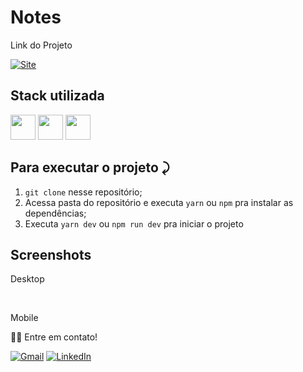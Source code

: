 # Notes

Link do Projeto

<a link href="" target="_blank">![Site](https://shields.io/badge/acessar-Site-green?&style=for-the-badge)</a>


## Stack utilizada

<img width="40px" src="https://cdn.jsdelivr.net/gh/devicons/devicon/icons/react/react-original.svg" /> <img width="40px" src="https://cdn.jsdelivr.net/gh/devicons/devicon/icons/javascript/javascript-original.svg" /> <img width="40px" src="https://raw.githubusercontent.com/styled-components/brand/master/styled-components.png"/> 

          
          

## Para executar o projeto ⤸

1. `git clone` nesse repositório;
2. Acessa pasta do repositório e executa `yarn` ou `npm` pra instalar as dependências;
3. Executa `yarn dev` ou `npm run dev` pra iniciar o projeto


  

## Screenshots

Desktop
<br>



<br>


Mobile
<br>




👋🏽 Entre em contato!
<br/>


 <a href="mailto:jhonny_040996@hotmail.com">![Gmail](https://img.shields.io/badge/Gmail-D14836?style=for-the-badge&logo=gmail&logoColor=white)</a>
 <a href="https://www.linkedin.com/in/joandersonsilva337/" target="_blank">![LinkedIn](https://img.shields.io/badge/linkedin-%230077B5.svg?style=for-the-badge&logo=linkedin&logoColor=white)</a> 



